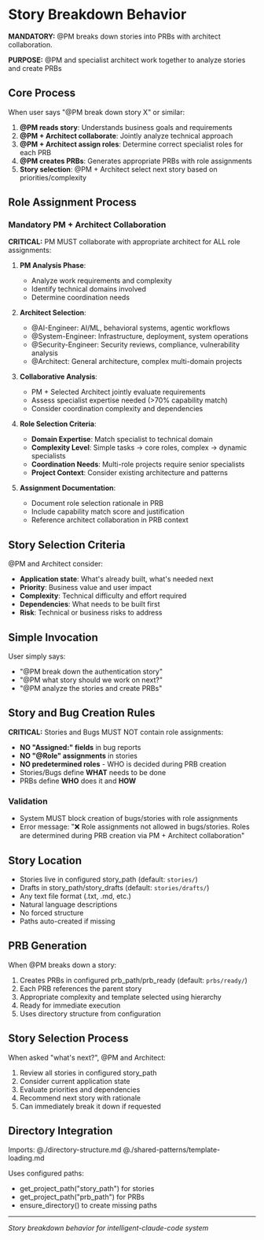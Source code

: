 # Story Breakdown Behavior

**MANDATORY:** @PM breaks down stories into PRBs with architect collaboration.

**PURPOSE:** @PM and specialist architect work together to analyze stories and create PRBs

## Core Process

When user says "@PM break down story X" or similar:
1. **@PM reads story**: Understands business goals and requirements
2. **@PM + Architect collaborate**: Jointly analyze technical approach
3. **@PM + Architect assign roles**: Determine correct specialist roles for each PRB
4. **@PM creates PRBs**: Generates appropriate PRBs with role assignments
5. **Story selection**: @PM + Architect select next story based on priorities/complexity

## Role Assignment Process

### Mandatory PM + Architect Collaboration
**CRITICAL:** PM MUST collaborate with appropriate architect for ALL role assignments:

1. **PM Analysis Phase**:
   - Analyze work requirements and complexity
   - Identify technical domains involved
   - Determine coordination needs

2. **Architect Selection**:
   - @AI-Engineer: AI/ML, behavioral systems, agentic workflows
   - @System-Engineer: Infrastructure, deployment, system operations
   - @Security-Engineer: Security reviews, compliance, vulnerability analysis
   - @Architect: General architecture, complex multi-domain projects

3. **Collaborative Analysis**:
   - PM + Selected Architect jointly evaluate requirements
   - Assess specialist expertise needed (>70% capability match)
   - Consider coordination complexity and dependencies

4. **Role Selection Criteria**:
   - **Domain Expertise**: Match specialist to technical domain
   - **Complexity Level**: Simple tasks → core roles, complex → dynamic specialists
   - **Coordination Needs**: Multi-role projects require senior specialists
   - **Project Context**: Consider existing architecture and patterns

5. **Assignment Documentation**:
   - Document role selection rationale in PRB
   - Include capability match score and justification
   - Reference architect collaboration in PRB context

## Story Selection Criteria

@PM and Architect consider:
- **Application state**: What's already built, what's needed next
- **Priority**: Business value and user impact
- **Complexity**: Technical difficulty and effort required
- **Dependencies**: What needs to be built first
- **Risk**: Technical or business risks to address

## Simple Invocation

User simply says:
- "@PM break down the authentication story"
- "@PM what story should we work on next?"
- "@PM analyze the stories and create PRBs"

## Story and Bug Creation Rules

**CRITICAL:** Stories and Bugs MUST NOT contain role assignments:
- **NO "Assigned:" fields** in bug reports
- **NO "@Role" assignments** in stories
- **NO predetermined roles** - WHO is decided during PRB creation
- Stories/Bugs define **WHAT** needs to be done
- PRBs define **WHO** does it and **HOW**

### Validation
- System MUST block creation of bugs/stories with role assignments
- Error message: "❌ Role assignments not allowed in bugs/stories. Roles are determined during PRB creation via PM + Architect collaboration"

## Story Location

- Stories live in configured story_path (default: `stories/`)
- Drafts in story_path/story_drafts (default: `stories/drafts/`)
- Any text file format (.txt, .md, etc.)
- Natural language descriptions
- No forced structure
- Paths auto-created if missing

## PRB Generation

When @PM breaks down a story:
1. Creates PRBs in configured prb_path/prb_ready (default: `prbs/ready/`)
2. Each PRB references the parent story
3. Appropriate complexity and template selected using hierarchy
4. Ready for immediate execution
5. Uses directory structure from configuration

## Story Selection Process

When asked "what's next?", @PM and Architect:
1. Review all stories in configured story_path
2. Consider current application state
3. Evaluate priorities and dependencies
4. Recommend next story with rationale
5. Can immediately break it down if requested

## Directory Integration

Imports:
@./directory-structure.md
@./shared-patterns/template-loading.md

Uses configured paths:
- get_project_path("story_path") for stories
- get_project_path("prb_path") for PRBs
- ensure_directory() to create missing paths

---
*Story breakdown behavior for intelligent-claude-code system*